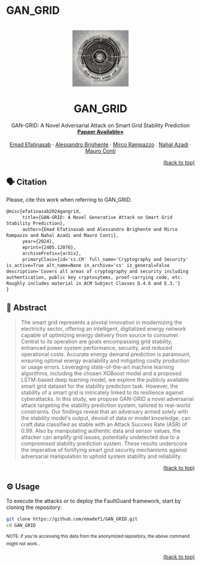 # GAN_GRID
<div id="top"></div>
<!-- PROJECT LOGO -->
<br />
<div align="center">
  <a href="https://github.com/emadef1/GAN_GRID/tree/main">
    <img src="Figures/logo.png" alt="Logo" width="150" height="150">
  </a>

  <h1 align="center">GAN_GRID</h1>

  <p align="center">
    GAN-GRID: A Novel Adversarial Attack on Smart Grid Stability Prediction
    <br />
    <a href="https://link.springer.com/chapter/10.1007/978-3-031-70879-4_19"><strong>Papaer Available»</strong></a>
    <br />
    <br />
    <a href="https://www.dei.unipd.it/persona/1373bd29c9ef0140e39d53ec9add14d2">Emad Efatinasab</a>
    ·
    <a href="https://www.math.unipd.it/~abrighen/">Alessandro Brighente</a>
    ·
    <a href="https://www.dei.unipd.it/persona/95DDDDA0C518D43822ADC0338BD38073">Mirco Rampazzo</a>
    .
    <a href="?????">Nahal Azadi</a>
    ·
    <a href="https://www.math.unipd.it/~conti/">Mauro Conti</a>
  </p>
</div>

<p align="right"><a href="#top">(back to top)</a></p>
<div id="citation"></div>

## 🗣️ Citation

Please, cite this work when referring to GAN_GRID.

```
@misc{efatinasab2024gangrid,
      title={GAN-GRID: A Novel Generative Attack on Smart Grid Stability Prediction}, 
      author={Emad Efatinasab and Alessandro Brighente and Mirco Rampazzo and Nahal Azadi and Mauro Conti},
      year={2024},
      eprint={2405.12076},
      archivePrefix={arXiv},
      primaryClass={id='cs.CR' full_name='Cryptography and Security' is_active=True alt_name=None in_archive='cs' is_general=False description='Covers all areas of cryptography and security including authentication, public key cryptosytems, proof-carrying code, etc. Roughly includes material in ACM Subject Classes D.4.6 and E.3.'}
}
```
<div id="abstract"></div>

## 🧩 Abstract

>The smart grid represents a pivotal innovation in modernizing the electricity sector, offering an intelligent, digitalized energy network capable of optimizing energy delivery from source to consumer. Central to its operation are goals encompassing grid stability, enhanced power system performance, security, and reduced operational costs. Accurate energy demand prediction is paramount, ensuring optimal energy availability and mitigating costly production or usage errors. Leveraging state-of-the-art machine learning algorithms, including the chosen XGBoost model and a proposed LSTM-based deep learning model, we explore the publicly available smart grid dataset for the stability prediction task. However, the stability of a smart grid is intricately linked to its resilience against cyberattacks. In this study, we propose GAN-GRID a novel adversarial attack targeting the stability prediction system, tailored to real-world constraints. Our findings reveal that an adversary armed solely with the stability model's output, devoid of data or model knowledge, can craft data classified as stable with an Attack Success Rate (ASR) of 0.99. Also by manipulating authentic data and sensor values, the attacker can amplify grid issues, potentially undetected due to a compromised stability prediction system. These results underscore the imperative of fortifying smart grid security mechanisms against adversarial manipulation to uphold system stability and reliability.

<p align="right"><a href="#top">(back to top)</a></p>
<div id="usage"></div>

## ⚙️ Usage

To execute the attacks or to deploy the FaultGuard framework, start by cloning the repository:

```bash
git clone https://github.com/emadef1/GAN_GRID.git
cd GAN_GRID
```
<sup>NOTE: if you're accessing this data from the anonymized repository, the above command might not work..</sup>

<p align="right"><a href="#top">(back to top)</a></p>
<div id="models"></div>

